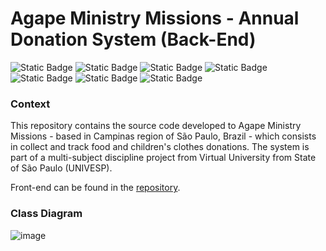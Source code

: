 # Agape Ministry Missions - Annual Donation System (Back-End)
![Static Badge](https://img.shields.io/badge/Java-17-yellow)
![Static Badge](https://img.shields.io/badge/JUnit-5-yellow)
![Static Badge](https://img.shields.io/badge/Kotlin-1.9.25-blue)
![Static Badge](https://img.shields.io/badge/Spring-3.4.3-green)
![Static Badge](https://img.shields.io/badge/Spring-Web-green)
![Static Badge](https://img.shields.io/badge/Spring-Secutiry-green)
![Static Badge](https://img.shields.io/badge/Spring-JPA-green)

### Context
This repository contains the source code developed to Agape Ministry Missions - based in Campinas region of São Paulo, Brazil - which consists in collect and track food and children's clothes donations.
The system is part of a multi-subject discipline project from Virtual University from State of São Paulo (UNIVESP).

Front-end can be found in the [repository](https://github.com/juliocesargama/natalAgape-frontEnd).

### Class Diagram
![image](https://github.com/user-attachments/assets/0ed70d9b-53bd-46dd-8620-0b4886ac5831)
